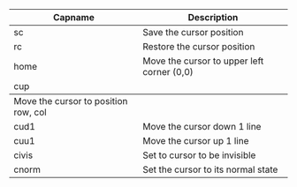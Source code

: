 |Capname|	Description|
|----|-----|
|sc|	Save the cursor position|
|rc	|Restore the cursor position|
|home|	Move the cursor to upper left corner (0,0)|
|cup <row> <col>	|Move the cursor to position row, col|
|cud1	|Move the cursor down 1 line|
|cuu1	|Move the cursor up 1 line|
|civis|	Set to cursor to be invisible|
|cnorm|	Set the cursor to its normal state|
